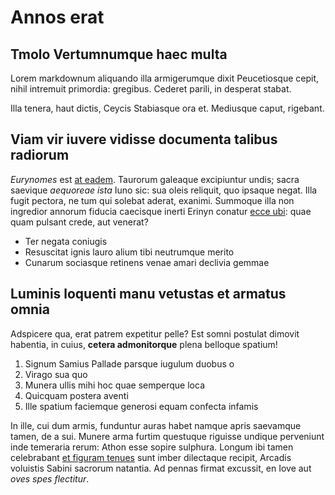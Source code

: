 # Annos erat

## Tmolo Vertumnumque haec multa

Lorem markdownum aliquando illa armigerumque dixit Peucetiosque cepit, nihil
intremuit primordia: gregibus. Cederet parili, in desperat stabat.

Illa tenera, haut dictis, Ceycis Stabiasque ora et. Mediusque caput, rigebant.

## Viam vir iuvere vidisse documenta talibus radiorum

*Eurynomes* est [at eadem](http://naribus-anus.io/). Taurorum galeaque
excipiuntur undis; sacra saevique *aequoreae ista* Iuno sic: sua oleis reliquit,
quo ipsaque negat. Illa fugit pectora, ne tum qui solebat aderat, exanimi.
Summoque illa non ingredior annorum fiducia caecisque inerti Erinyn conatur
[ecce ubi](http://modo.org/natumexcipit): quae quam pulsant crede, aut venerat?

- Ter negata coniugis
- Resuscitat ignis lauro alium tibi neutrumque merito
- Cunarum sociasque retinens venae amari declivia gemmae

## Luminis loquenti manu vetustas et armatus omnia

Adspicere qua, erat patrem expetitur pelle? Est somni postulat dimovit habentia,
in cuius, **cetera admonitorque** plena belloque spatium!

1. Signum Samius Pallade parsque iugulum duobus o
2. Virago sua quo
3. Munera ullis mihi hoc quae semperque loca
4. Quicquam postera aventi
5. Ille spatium faciemque generosi equam confecta infamis

In ille, cui dum armis, funduntur auras habet namque apris saevamque tamen, de a
sui. Munere arma furtim questuque riguisse undique perveniunt inde temeraria
rerum: Athon esse sopire sulphura. Longum ibi tamen celebrabant [et figuram
tenues](http://naturaeluce.com/primum) sunt imber dilectaque recipit, Arcadis
voluistis Sabini sacrorum natantia. Ad pennas firmat excussit, en Iove aut *oves
spes flectitur*.
